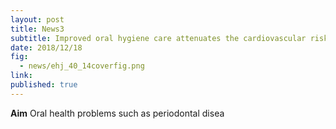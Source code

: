 ```yaml
---
layout: post
title: News3
subtitle: Improved oral hygiene care attenuates the cardiovascular risk of oral health disease
date: 2018/12/18
fig:
  - news/ehj_40_14coverfig.png
link:
published: true
---
```


<b>Aim</b>
Oral health problems such as periodontal disea
